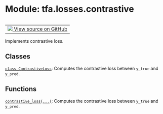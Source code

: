 <div itemscope itemtype="http://developers.google.com/ReferenceObject">
<meta itemprop="name" content="tfa.losses.contrastive" />
<meta itemprop="path" content="Stable" />
</div>

# Module: tfa.losses.contrastive


<table class="tfo-notebook-buttons tfo-api" align="left">

<td>
  <a target="_blank" href="https://github.com/tensorflow/addons/tree/r0.5/tensorflow_addons/losses/contrastive.py">
    <img src="https://www.tensorflow.org/images/GitHub-Mark-32px.png" />
    View source on GitHub
  </a>
</td></table>



Implements contrastive loss.

<!-- Placeholder for "Used in" -->


## Classes

[`class ContrastiveLoss`](../../tfa/losses/ContrastiveLoss.md): Computes the contrastive loss between `y_true` and `y_pred`.

## Functions

[`contrastive_loss(...)`](../../tfa/losses/contrastive_loss.md): Computes the contrastive loss between `y_true` and `y_pred`.

